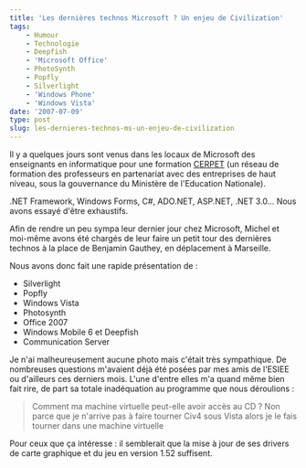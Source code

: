 ```yaml
---
title: 'Les dernières technos Microsoft ? Un enjeu de Civilization'
tags:
    - Humour
    - Technologie
    - Deepfish
    - 'Microsoft Office'
    - PhotoSynth
    - Popfly
    - Silverlight
    - 'Windows Phone'
    - 'Windows Vista'
date: '2007-07-09'
type: post
slug: les-dernieres-technos-ms-un-enjeu-de-civilization
---
```


Il y a quelques jours sont venus dans les locaux de Microsoft des enseignants en informatique pour une formation [CERPET](http://eduscol.education.fr/pid31532/stages-cerpep-de-formation-en-milieu-professionnel.html) (un réseau de formation des professeurs en partenariat avec des entreprises de haut niveau, sous la gouvernance du Ministère de l'Education Nationale).

<!-- more -->

.NET Framework, Windows Forms, C#, ADO.NET, ASP.NET, .NET 3.0… Nous avons essayé d'être exhaustifs.

Afin de rendre un peu sympa leur dernier jour chez Microsoft, Michel et moi-même avons été chargés de leur faire un petit tour des dernières technos à la place de Benjamin Gauthey, en déplacement à Marseille.

Nous avons donc fait une rapide présentation de :

* Silverlight
* Popfly
* Windows Vista
* Photosynth
* Office 2007
* Windows Mobile 6 et Deepfish
* Communication Server

Je n'ai malheureusement aucune photo mais c'était très sympathique. De nombreuses questions m'avaient déjà été posées par mes amis de l'ESIEE ou d'ailleurs ces derniers mois. L'une d'entre elles m'a quand même bien fait rire, de part sa totale inadéquation au programme que nous déroulions :

> Comment ma machine virtuelle peut-elle avoir accès au CD ? Non parce que je n'arrive pas à faire tourner Civ4 sous Vista alors je le fais tourner dans une machine virtuelle

Pour ceux que ça intéresse : il semblerait que la mise à jour de ses drivers de carte graphique et du jeu en version 1.52 suffisent.
